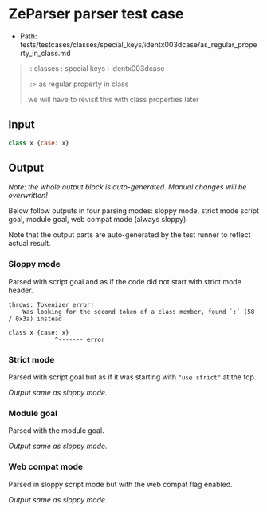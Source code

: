 # ZeParser parser test case

- Path: tests/testcases/classes/special_keys/identx003dcase/as_regular_property_in_class.md

> :: classes : special keys : identx003dcase
>
> ::> as regular property in class
>
> we will have to revisit this with class properties later

## Input

`````js
class x {case: x}
`````

## Output

_Note: the whole output block is auto-generated. Manual changes will be overwritten!_

Below follow outputs in four parsing modes: sloppy mode, strict mode script goal, module goal, web compat mode (always sloppy).

Note that the output parts are auto-generated by the test runner to reflect actual result.

### Sloppy mode

Parsed with script goal and as if the code did not start with strict mode header.

`````
throws: Tokenizer error!
    Was looking for the second token of a class member, found `:` (58 / 0x3a) instead

class x {case: x}
             ^------- error
`````

### Strict mode

Parsed with script goal but as if it was starting with `"use strict"` at the top.

_Output same as sloppy mode._

### Module goal

Parsed with the module goal.

_Output same as sloppy mode._

### Web compat mode

Parsed in sloppy script mode but with the web compat flag enabled.

_Output same as sloppy mode._
